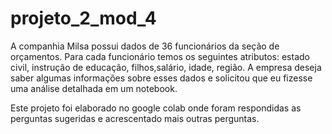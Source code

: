 # projeto_2_mod_4
A companhia Milsa possui dados de 36 funcionários da seção de orçamentos. Para
cada funcionário temos os seguintes atributos: estado civil, instrução de educação,
filhos,salário, idade, região.
A empresa deseja saber algumas informações sobre esses dados e solicitou que eu
fizesse uma análise detalhada em um notebook.

Este projeto foi elaborado no google colab onde foram respondidas as perguntas sugeridas e 
acrescentado mais outras perguntas.
